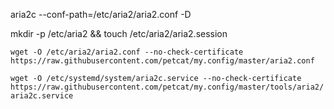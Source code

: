 aria2c --conf-path=/etc/aria2/aria2.conf -D

mkdir -p /etc/aria2 && touch /etc/aria2/aria2.session  

`wget -O /etc/aria2/aria2.conf --no-check-certificate https://raw.githubusercontent.com/petcat/my.config/master/aria2.conf`

`wget -O /etc/systemd/system/aria2c.service --no-check-certificate https://raw.githubusercontent.com/petcat/my.config/master/tools/aria2/aria2c.service`
